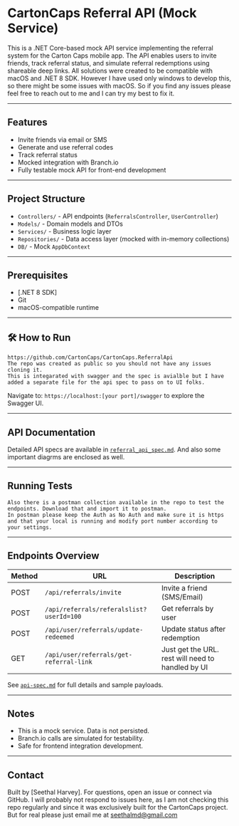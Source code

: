 # CartonCaps Referral API (Mock Service)

This is a .NET Core-based mock API service implementing the referral system for the Carton Caps mobile app. 
The API enables users to invite friends, track referral status, and simulate referral redemptions using shareable deep links.
All solutions were created to be compatible with macOS and .NET 8 SDK.
However I have used only windows to develop this, so there might be some issues with macOS. 
So if you find any issues please feel free to reach out to me and I can try my best to fix it.

---

## Features

- Invite friends via email or SMS
- Generate and use referral codes
- Track referral status
- Mocked integration with Branch.io
- Fully testable mock API for front-end development

---

## Project Structure

- `Controllers/` - API endpoints (`ReferralsController`, `UserController`)
- `Models/` - Domain models and DTOs
- `Services/` - Business logic layer
- `Repositories/` - Data access layer (mocked with in-memory collections)
- `DB/` - Mock `AppDbContext`

---

## Prerequisites

- [.NET 8 SDK]
- Git
- macOS-compatible runtime

---

## 🛠️ How to Run


```checkout the code from ,
https://github.com/CartonCaps/CartonCaps.ReferralApi
The repo was created as public so you should not have any issues cloning it.
This is integarated with swagger and the spec is avialble but I have added a separate file for the api spec to pass on to UI folks.
```


Navigate to: `https://localhost:[your port]/swagger` to explore the Swagger UI.

---

## API Documentation

Detailed API specs are available in [`referral_api_spec.md`](referral_api_spec.md).
And also some important diagrms are enclosed as well. 

---

## Running Tests

```There are MS Test unit tests available in the project which covers all major scenarios. 
Also there is a postman collection available in the repo to test the endpoints. Download that and import it to postman.
In postman please keep the Auth as No Auth and make sure it is https and that your local is running and modify port number according to your settings. 

```



---

##  Endpoints Overview

| Method | URL                                       | Description                      |
|--------|-------------------------------------------|----------------------------------|
| POST   | `/api/referrals/invite`                  | Invite a friend (SMS/Email)     |
| POST   | `/api/referrals/referalslist?userId=100` | Get referrals by user           |
| POST   | `/api/user/referrals/update-redeemed`     | Update status after redemption  |
|GET     | `/api/user/referrals/get-referral-link`   |Just get the URL. rest will need to handled by UI|

See [`api-spec.md`](./api-spec.md) for full details and sample payloads.

---

## Notes

- This is a mock service. Data is not persisted.
- Branch.io calls are simulated for testability.
- Safe for frontend integration development.

---

## Contact

Built by [Seethal Harvey]. For questions, open an issue or connect via GitHub.
I will probably not respond to issues here, as I am not checking this repo regularly and since it was exclusively built for the CartonCaps project.
But for real please just email me at seethalmd@gmail.com
